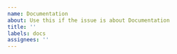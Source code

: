 ```yaml
---
name: Documentation
about: Use this if the issue is about Documentation
title: ''
labels: docs
assignees: ''
---
```


<!--
## What to include in your Issue

- Make sure you read [Mastering-Markdown](https://guides.github.com/features/mastering-markdown/)

- If it is about missing documentation, please add which feature (when possible add an code link)
- If it is about somthing different, please provide all information that could be useful
-->
